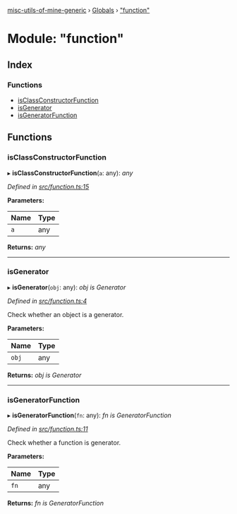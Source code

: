 [misc-utils-of-mine-generic](../README.md) › [Globals](../globals.md) › ["function"](_function_.md)

# Module: "function"

## Index

### Functions

* [isClassConstructorFunction](_function_.md#isclassconstructorfunction)
* [isGenerator](_function_.md#isgenerator)
* [isGeneratorFunction](_function_.md#isgeneratorfunction)

## Functions

###  isClassConstructorFunction

▸ **isClassConstructorFunction**(`a`: any): *any*

*Defined in [src/function.ts:15](https://github.com/cancerberoSgx/misc-utils-of-mine/blob/31c2f04/misc-utils-of-mine-generic/src/function.ts#L15)*

**Parameters:**

Name | Type |
------ | ------ |
`a` | any |

**Returns:** *any*

___

###  isGenerator

▸ **isGenerator**(`obj`: any): *obj is Generator*

*Defined in [src/function.ts:4](https://github.com/cancerberoSgx/misc-utils-of-mine/blob/31c2f04/misc-utils-of-mine-generic/src/function.ts#L4)*

Check whether an object is a generator.

**Parameters:**

Name | Type |
------ | ------ |
`obj` | any |

**Returns:** *obj is Generator*

___

###  isGeneratorFunction

▸ **isGeneratorFunction**(`fn`: any): *fn is GeneratorFunction*

*Defined in [src/function.ts:11](https://github.com/cancerberoSgx/misc-utils-of-mine/blob/31c2f04/misc-utils-of-mine-generic/src/function.ts#L11)*

Check whether a function is generator.

**Parameters:**

Name | Type |
------ | ------ |
`fn` | any |

**Returns:** *fn is GeneratorFunction*
